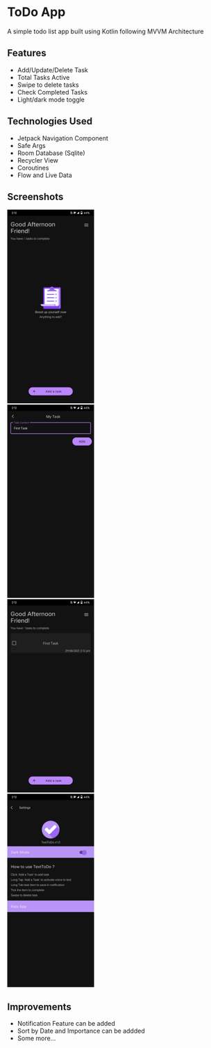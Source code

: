 
# ToDo App

A simple todo list app built using Kotlin following MVVM Architecture

## Features

- Add/Update/Delete Task
- Total Tasks Active
- Swipe to delete tasks
- Check Completed Tasks
- Light/dark mode toggle


## Technologies Used

- Jetpack Navigation Component
- Safe Args
- Room Database (Sqlite)
- Recycler View
- Coroutines
- Flow and Live Data

  
## Screenshots


  <div id="banner">
    <div class="inline-block">   
        <img src="https://github.com/asimkaka-coder/ToDoApp/blob/master/main.jpg" alt="MainScreen" width="200"/>
    </div>
  
  <div class="inline-block">   
        <img src="https://github.com/asimkaka-coder/ToDoApp/blob/master/add.jpg" alt="MainScreen" width="200"/>
    </div>
  
  <div class="inline-block">   
        <img src="https://github.com/asimkaka-coder/ToDoApp/blob/master/taskadded.jpg" alt="MainScreen" width="200"/>
    </div>
  
  <div class="inline-block">   
        <img src="https://github.com/asimkaka-coder/ToDoApp/blob/master/settings.jpg" alt="MainScreen" width="200"/>
    </div>

</div>

  
## Improvements

- Notification Feature can be added
- Sort by Date and Importance can be addded
- Some more...

  
